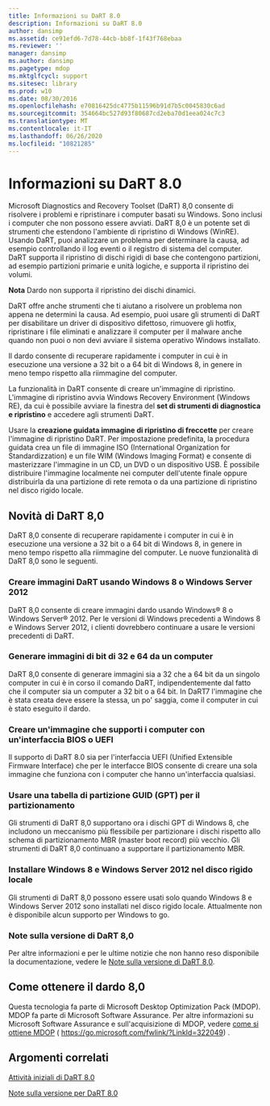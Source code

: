 ```yaml
---
title: Informazioni su DaRT 8.0
description: Informazioni su DaRT 8.0
author: dansimp
ms.assetid: ce91efd6-7d78-44cb-bb8f-1f43f768ebaa
ms.reviewer: ''
manager: dansimp
ms.author: dansimp
ms.pagetype: mdop
ms.mktglfcycl: support
ms.sitesec: library
ms.prod: w10
ms.date: 08/30/2016
ms.openlocfilehash: e70816425dc4775b11596b91d7b5c0045830c6ad
ms.sourcegitcommit: 354664bc527d93f80687cd2eba70d1eea024c7c3
ms.translationtype: MT
ms.contentlocale: it-IT
ms.lasthandoff: 06/26/2020
ms.locfileid: "10821285"
---
```

# Informazioni su DaRT 8.0


Microsoft Diagnostics and Recovery Toolset (DaRT) 8,0 consente di risolvere i problemi e ripristinare i computer basati su Windows. Sono inclusi i computer che non possono essere avviati. DaRT 8,0 è un potente set di strumenti che estendono l'ambiente di ripristino di Windows (WinRE). Usando DaRT, puoi analizzare un problema per determinare la causa, ad esempio controllando il log eventi o il registro di sistema del computer. DaRT supporta il ripristino di dischi rigidi di base che contengono partizioni, ad esempio partizioni primarie e unità logiche, e supporta il ripristino dei volumi.

**Nota**  Dardo non supporta il ripristino dei dischi dinamici.

 

DaRT offre anche strumenti che ti aiutano a risolvere un problema non appena ne determini la causa. Ad esempio, puoi usare gli strumenti di DaRT per disabilitare un driver di dispositivo difettoso, rimuovere gli hotfix, ripristinare i file eliminati e analizzare il computer per il malware anche quando non puoi o non devi avviare il sistema operativo Windows installato.

Il dardo consente di recuperare rapidamente i computer in cui è in esecuzione una versione a 32 bit o a 64 bit di Windows 8, in genere in meno tempo rispetto alla riimmagine del computer.

La funzionalità in DaRT consente di creare un'immagine di ripristino. L'immagine di ripristino avvia Windows Recovery Environment (Windows RE), da cui è possibile avviare la finestra del **set di strumenti di diagnostica e ripristino** e accedere agli strumenti DaRT.

Usare la **creazione guidata immagine di ripristino di freccette** per creare l'immagine di ripristino DaRT. Per impostazione predefinita, la procedura guidata crea un file di immagine ISO (International Organization for Standardizzation) e un file WIM (Windows Imaging Format) e consente di masterizzare l'immagine in un CD, un DVD o un dispositivo USB. È possibile distribuire l'immagine localmente nei computer dell'utente finale oppure distribuirla da una partizione di rete remota o da una partizione di ripristino nel disco rigido locale.

## <a href="" id="what-s-new-in-dart-8-0"></a>Novità di DaRT 8,0


DaRT 8,0 consente di recuperare rapidamente i computer in cui è in esecuzione una versione a 32 bit o a 64 bit di Windows 8, in genere in meno tempo rispetto alla riimmagine del computer. Le nuove funzionalità di DaRT 8,0 sono le seguenti.

### Creare immagini DaRT usando Windows 8 o Windows Server 2012

DaRT 8,0 consente di creare immagini dardo usando Windows® 8 o Windows Server® 2012. Per le versioni di Windows precedenti a Windows 8 e Windows Server 2012, i clienti dovrebbero continuare a usare le versioni precedenti di DaRT.

### Generare immagini di bit di 32 e 64 da un computer

DaRT 8,0 consente di generare immagini sia a 32 che a 64 bit da un singolo computer in cui è in corso il comando DaRT, indipendentemente dal fatto che il computer sia un computer a 32 bit o a 64 bit. In DaRT7 l'immagine che è stata creata deve essere la stessa, un po' saggia, come il computer in cui è stato eseguito il dardo.

### Creare un'immagine che supporti i computer con un'interfaccia BIOS o UEFI

Il supporto di DaRT 8.0 sia per l'interfaccia UEFI (Unified Extensible Firmware Interface) che per le interfacce BIOS consente di creare una sola immagine che funziona con i computer che hanno un'interfaccia qualsiasi.

### Usare una tabella di partizione GUID (GPT) per il partizionamento

Gli strumenti di DaRT 8,0 supportano ora i dischi GPT di Windows 8, che includono un meccanismo più flessibile per partizionare i dischi rispetto allo schema di partizionamento MBR (master boot record) più vecchio. Gli strumenti di DaRT 8,0 continuano a supportare il partizionamento MBR.

### Installare Windows 8 e Windows Server 2012 nel disco rigido locale

Gli strumenti di DaRT 8,0 possono essere usati solo quando Windows 8 e Windows Server 2012 sono installati nel disco rigido locale. Attualmente non è disponibile alcun supporto per Windows to go.

### <a href="" id="-------------dart-8-0-release-notes"></a> Note sulla versione di DaRT 8,0

Per altre informazioni e per le ultime notizie che non hanno reso disponibile la documentazione, vedere le [Note sulla versione di DaRT 8,0](release-notes-for-dart-80--dart-8.md).

## Come ottenere il dardo 8,0


Questa tecnologia fa parte di Microsoft Desktop Optimization Pack (MDOP). MDOP fa parte di Microsoft Software Assurance. Per altre informazioni su Microsoft Software Assurance e sull'acquisizione di MDOP, vedere [come si ottiene MDOP](https://go.microsoft.com/fwlink/?LinkId=322049) ( https://go.microsoft.com/fwlink/?LinkId=322049) .

## Argomenti correlati


[Attività iniziali di DaRT 8.0](getting-started-with-dart-80-dart-8.md)

[Note sulla versione per DaRT 8.0](release-notes-for-dart-80--dart-8.md)

 

 





